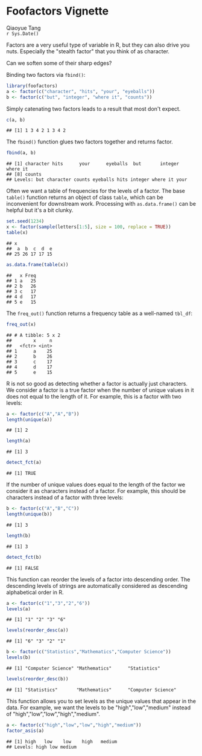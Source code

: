 # Foofactors Vignette
Qiaoyue Tang  
`r Sys.Date()`  

Factors are a very useful type of variable in R, but they can also drive you nuts. Especially the "stealth factor" that you think of as character.

Can we soften some of their sharp edges?

Binding two factors via `fbind()`:


```r
library(foofactors)
a <- factor(c("character", "hits", "your", "eyeballs"))
b <- factor(c("but", "integer", "where it", "counts"))
```

Simply catenating two factors leads to a result that most don't expect.


```r
c(a, b)
```

```
## [1] 1 3 4 2 1 3 4 2
```

The `fbind()` function glues two factors together and returns factor.


```r
fbind(a, b)
```

```
## [1] character hits      your      eyeballs  but       integer   where it 
## [8] counts   
## Levels: but character counts eyeballs hits integer where it your
```

Often we want a table of frequencies for the levels of a factor. The base `table()` function returns an object of class `table`, which can be inconvenient for downstream work.  Processing with `as.data.frame()` can be helpful but it's a bit clunky.


```r
set.seed(1234)
x <- factor(sample(letters[1:5], size = 100, replace = TRUE))
table(x)
```

```
## x
##  a  b  c  d  e 
## 25 26 17 17 15
```

```r
as.data.frame(table(x))
```

```
##   x Freq
## 1 a   25
## 2 b   26
## 3 c   17
## 4 d   17
## 5 e   15
```

The `freq_out()` function returns a frequency table as a well-named `tbl_df`:


```r
freq_out(x)
```

```
## # A tibble: 5 x 2
##        x     n
##   <fctr> <int>
## 1      a    25
## 2      b    26
## 3      c    17
## 4      d    17
## 5      e    15
```


R is not so good as detecting whether a factor is actually just characters. We consider a factor is a true factor when the number of unique values in it does not equal to the length of it. For example, this is a factor with two levels:


```r
a <- factor(c("A","A","B"))
length(unique(a))
```

```
## [1] 2
```

```r
length(a)
```

```
## [1] 3
```

```r
detect_fct(a)
```

```
## [1] TRUE
```

If the number of unique values does equal to the length of the factor we consider it as characters instead of a factor. For example, this should be characters instead of a factor with three levels:


```r
b <- factor(c("A","B","C"))
length(unique(b))
```

```
## [1] 3
```

```r
length(b)
```

```
## [1] 3
```

```r
detect_fct(b)
```

```
## [1] FALSE
```

This function can reorder the levels of a factor into descending order. The descending levels of strings are automatically considered as descending alphabetical order in R.


```r
a <- factor(c("1","3","2","6"))
levels(a)
```

```
## [1] "1" "2" "3" "6"
```

```r
levels(reorder_desc(a))
```

```
## [1] "6" "3" "2" "1"
```

```r
b <- factor(c("Statistics","Mathematics","Computer Science"))
levels(b)
```

```
## [1] "Computer Science" "Mathematics"      "Statistics"
```

```r
levels(reorder_desc(b))
```

```
## [1] "Statistics"       "Mathematics"      "Computer Science"
```


This function allows you to set levels as the unique values that appear in the data. For example, we want the levels to be "high","low","medium" instead of "high","low","low","high","medium".


```r
a <- factor(c("high","low","low","high","medium"))
factor_asis(a)
```

```
## [1] high   low    low    high   medium
## Levels: high low medium
```
